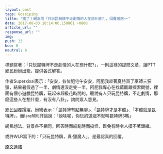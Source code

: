```yaml
---
layout: post
tags: Gossiping
title: "瘋了！網友問「只玩昆特牌不走劇情的人在想什麼?」，回覆居然⋯⋯"
date: 2017-08-03 10:14:00.150861 +0800
article_url: ""
response_url: ""
img: 
push: 23
boo: 0
neutral: 6
---
```


標題寫著：「只玩昆特牌不走劇情的人在想什麼?」，一則這樣的提問文章，讓PTT鄉民紛紛出籠，提供各式解答。

作者Superxixai表示：「安安，各位肥宅午安安，阿肥我趁著夏特買了巫師三狂獵，結果暑假過了一半，劇情還沒走完一半，阿肥我專心在找藍圖跟探索問號，裡面有個小遊戲昆特牌，玩起來超級花時間的，聽說有人只玩昆特牌，不走劇情，那麼這些人在想什麼，有沒有八卦」，詢問眾人意見。

鄉民回覆踴躍，紛紛表示：「昆特牌有點無聊」、「昆特牌才是本體」、「本體就是昆特牌」，而Israfil則評論說：「說啥呢，你玩的遊戲不就叫昆特牌3嗎」

網民想法、背景各不相同，回答時而紛亂時而搞怪，難免有時令人摸不著頭緒。

或許WLR寫下的：「只玩昆特牌，真·獵魔人」，是最認真的回覆。

<a href = "https://www.ptt.cc/bbs/Gossiping/M.1501218872.A.926.html">原文連結</a>

